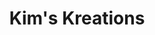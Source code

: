 ---
title: "Kim's Kreations"
url: /portland/kims-kreations-northeast-sandy-boulevard/
shop: tailor
---